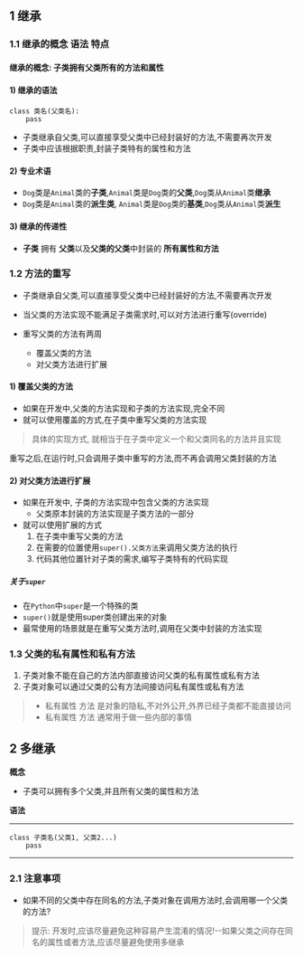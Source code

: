 
## 1 继承

### 1.1 继承的概念 语法 特点

#### 继承的概念: 子类拥有父类所有的方法和属性

#### 1) 继承的语法

	class 类名(父类名):
		pass

- 子类继承自父类,可以直接享受父类中已经封装好的方法,不需要再次开发
- 子类中应该根据职责,封装子类特有的属性和方法

#### 2) 专业术语


- `Dog`类是`Animal`类的**子类**,`Animal`类是`Dog`类的**父类**,`Dog`类从`Animal`类**继承**
- `Dog`类是`Animal`类的**派生类**, `Animal`类是`Dog`类的**基类**,`Dog`类从`Animal`类**派生**

#### 3) 继承的传递性

- **子类** 拥有 **父类**以及**父类的父类**中封装的 **所有属性和方法**


### 1.2 方法的重写


- 子类继承自父类,可以直接享受父类中已经封装好的方法,不需要再次开发
- 当父类的方法实现不能满足子类需求时,可以对方法进行重写(override)

- 重写父类的方法有两周
	- 覆盖父类的方法
	- 对父类方法进行扩展

#### 1) 覆盖父类的方法

- 如果在开发中,父类的方法实现和子类的方法实现,完全不同
- 就可以使用覆盖的方式,在子类中重写父类的方法实现

> 具体的实现方式, 就相当于在子类中定义一个和父类同名的方法并且实现

重写之后,在运行时,只会调用子类中重写的方法,而不再会调用父类封装的方法


#### 2) 对父类方法进行扩展

- 如果在开发中, 子类的方法实现中包含父类的方法实现
	- 父类原本封装的方法实现是子类方法的一部分
- 就可以使用扩展的方式
	1. 在子类中重写父类的方法
	2. 在需要的位置使用`super().父类方法`来调用父类方法的执行
	3. 代码其他位置针对子类的需求,编写子类特有的代码实现


##### 关于`super`

- 在`Python`中`super`是一个特殊的类
- `super()`就是使用super类创建出来的对象
- 最常使用的场景就是在重写父类方法时,调用在父类中封装的方法实现


### 1.3 父类的私有属性和私有方法

1. 子类对象不能在自己的方法内部直接访问父类的私有属性或私有方法
2. 子类对象可以通过父类的公有方法间接访问私有属性或私有方法

> - 私有属性 方法 是对象的隐私,不对外公开,外界已经子类都不能直接访问
> - 私有属性 方法 通常用于做一些内部的事情

## 2 多继承


**概念**

- 子类可以拥有多个父类,并且所有父类的属性和方法

**语法**


----------

	class 子类名(父类1, 父类2...)
		pass


----------

### 2.1 注意事项

- 如果不同的父类中存在同名的方法,子类对象在调用方法时,会调用哪一个父类的方法?

> 提示: 开发时,应该尽量避免这种容易产生混淆的情况!--如果父类之间存在同名的属性或者方法,应该尽量避免使用多继承




